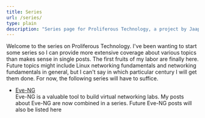 ```yaml
---
title: Series
url: /series/
type: plain
description: "Series page for Proliferous Technology, a project by Jaap de Vos"
---
```


Welcome to the series on Proliferous Technology. I've been wanting to start some series so I can provide more extensive coverage about various topics than makes sense in single posts. The first fruits of my labor are finally here. Future topics might include Linux networking fundamentals and networking fundamentals in general, but I can't say in which particular century I will get them done. For now, the following series will have to suffice.

* [Eve-NG](/series/eve-ng/)  
Eve-NG is a valuable tool to build virtual networking labs. My posts about Eve-NG are now combined in a series. Future Eve-NG posts will also be listed here
